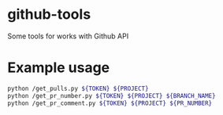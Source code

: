 # github-tools
Some tools for works with Github API

# Example usage
``` sh
python /get_pulls.py ${TOKEN} ${PROJECT}  
python /get_pr_number.py ${TOKEN} ${PROJECT} ${BRANCH_NAME}  
python /get_pr_comment.py ${TOKEN} ${PROJECT} ${PR_NUMBER}  
```
